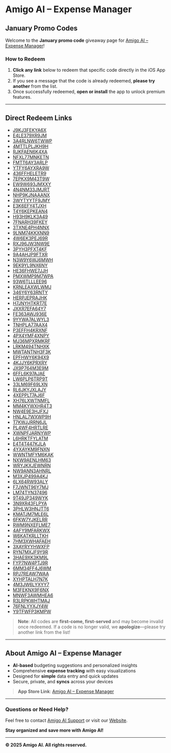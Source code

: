 # Amigo AI – Expense Manager
## January Promo Codes

Welcome to the **January promo code** giveaway page for [Amigo AI – Expense Manager](https://apps.apple.com/in/app/amigo-ai-expense-manager/id6450652473)!

### How to Redeem

1. **Click any link** below to redeem that specific code directly in the iOS App Store.
2. If you see a message that the code is already redeemed, **please try another** from the list.
3. Once successfully redeemed, **open or install** the app to unlock premium features.

---

## Direct Redeem Links

- [J9KJ3FEKYA6X](https://apps.apple.com/redeem?code=J9KJ3FEKYA6X)  
- [E4LE379XR9JM](https://apps.apple.com/redeem?code=E4LE379XR9JM)  
- [3A4RLNW6TWWP](https://apps.apple.com/redeem?code=3A4RLNW6TWWP)  
- [4MTTLPLJKH9H](https://apps.apple.com/redeem?code=4MTTLPLJKH9H)  
- [RJKFAEN6K4XA](https://apps.apple.com/redeem?code=RJKFAEN6K4XA)  
- [NFXL77MNKETN](https://apps.apple.com/redeem?code=NFXL77MNKETN)  
- [FMTT6AY3ARLP](https://apps.apple.com/redeem?code=FMTT6AY3ARLP)  
- [YTFY6AYXRA9W](https://apps.apple.com/redeem?code=YTFY6AYXRA9W)  
- [436FFHELETR9](https://apps.apple.com/redeem?code=436FFHELETR9)  
- [7EPKX9M43T9W](https://apps.apple.com/redeem?code=7EPKX9M43T9W)  
- [EW9W693JMXXY](https://apps.apple.com/redeem?code=EW9W693JMXXY)  
- [4N4NM33JMJRT](https://apps.apple.com/redeem?code=4N4NM33JMJRT)  
- [NHP9KJNAAANX](https://apps.apple.com/redeem?code=NHP9KJNAAANX)  
- [3WYTYYTF9JMY](https://apps.apple.com/redeem?code=3WYTYYTF9JMY)  
- [E3K6EFY4TJXH](https://apps.apple.com/redeem?code=E3K6EFY4TJXH)  
- [T4Y6KEPKEAN4](https://apps.apple.com/redeem?code=T4Y6KEPKEAN4)  
- [H93H9KLK3A49](https://apps.apple.com/redeem?code=H93H9KLK3A49)  
- [7FNARH39FKEY](https://apps.apple.com/redeem?code=7FNARH39FKEY)  
- [3TXNE4PH4NNX](https://apps.apple.com/redeem?code=3TXNE4PH4NNX)  
- [9LNM74KKXNN9](https://apps.apple.com/redeem?code=9LNM74KKXNN9)  
- [4W6EK3PEJ69R](https://apps.apple.com/redeem?code=4W6EK3PEJ69R)  
- [RXJ96JW3NW9E](https://apps.apple.com/redeem?code=RXJ96JW3NW9E)  
- [3PYH3PFXT4KF](https://apps.apple.com/redeem?code=3PYH3PFXT4KF)  
- [9A4AHJP9FTXR](https://apps.apple.com/redeem?code=9A4AHJP9FTXR)  
- [N3W9Y6WJ6MWH](https://apps.apple.com/redeem?code=N3W9Y6WJ6MWH)  
- [9EK9YL9NX6NY](https://apps.apple.com/redeem?code=9EK9YL9NX6NY)  
- [HE36FHWE7JJH](https://apps.apple.com/redeem?code=HE36FHWE7JJH)  
- [PMXWMP9M7WPA](https://apps.apple.com/redeem?code=PMXWMP9M7WPA)  
- [93W6TLLLEE96](https://apps.apple.com/redeem?code=93W6TLLLEE96)  
- [KRNLEAXWLWMJ](https://apps.apple.com/redeem?code=KRNLEAXWLWMJ)  
- [346Y6Y63RNTY](https://apps.apple.com/redeem?code=346Y6Y63RNTY)  
- [HERPJEPRAJHK](https://apps.apple.com/redeem?code=HERPJEPRAJHK)  
- [H7JNYHTKRT7E](https://apps.apple.com/redeem?code=H7JNYHTKRT7E)  
- [JXXR7EFA64Y7](https://apps.apple.com/redeem?code=JXXR7EFA64Y7)  
- [FE363AWJ936E](https://apps.apple.com/redeem?code=FE363AWJ936E)  
- [9YYWA7ALWYL3](https://apps.apple.com/redeem?code=9YYWA7ALWYL3)  
- [TNHPLA77AAX4](https://apps.apple.com/redeem?code=TNHPLA77AAX4)  
- [P3EFFH4KRXNF](https://apps.apple.com/redeem?code=P3EFFH4KRXNF)  
- [4PX4YMF4XNPY](https://apps.apple.com/redeem?code=4PX4YMF4XNPY)  
- [MJ36MPXRMKRF](https://apps.apple.com/redeem?code=MJ36MPXRMKRF)  
- [LRKM494TNHXK](https://apps.apple.com/redeem?code=LRKM494TNHXK)  
- [MWTANTNH3F3K](https://apps.apple.com/redeem?code=MWTANTNH3F3K)  
- [EPFHWY6K94X9](https://apps.apple.com/redeem?code=EPFHWY6K94X9)  
- [4KJJY6KPRXRY](https://apps.apple.com/redeem?code=4KJJY6KPRXRY)  
- [JX9P764M3E9M](https://apps.apple.com/redeem?code=JX9P764M3E9M)  
- [6FFL6K97AJAE](https://apps.apple.com/redeem?code=6FFL6K97AJAE)  
- [LW6PLP6TRP9T](https://apps.apple.com/redeem?code=LW6PLP6TRP9T)  
- [33LM69F69LXN](https://apps.apple.com/redeem?code=33LM69F69LXN)  
- [RL6JKYJXLAJY](https://apps.apple.com/redeem?code=RL6JKYJXLAJY)  
- [4XEPPLT7AJ6F](https://apps.apple.com/redeem?code=4XEPPLT7AJ6F)  
- [XH76LXWTNMFL](https://apps.apple.com/redeem?code=XH76LXWTNMFL)  
- [MM4KYWXHR4T3](https://apps.apple.com/redeem?code=MM4KYWXHR4T3)  
- [NW4E9E3HJFXJ](https://apps.apple.com/redeem?code=NW4E9E3HJFXJ)  
- [HNLAL7WXWP9H](https://apps.apple.com/redeem?code=HNLAL7WXWP9H)  
- [T7KWJJRRN6JL](https://apps.apple.com/redeem?code=T7KWJJRRN6JL)  
- [PL4WF4HRTLRE](https://apps.apple.com/redeem?code=PL4WF4HRTLRE)  
- [XWNPFJARNYWP](https://apps.apple.com/redeem?code=XWNPFJARNYWP)  
- [L6HRKTFYLATM](https://apps.apple.com/redeem?code=L6HRKTFYLATM)  
- [E4T4T447KJLA](https://apps.apple.com/redeem?code=E4T4T447KJLA)  
- [4YXAYKM9FNXN](https://apps.apple.com/redeem?code=4YXAYKM9FNXN)  
- [WWNTMFYM6KAK](https://apps.apple.com/redeem?code=WWNTMFYM6KAK)  
- [NXW9AENLHM63](https://apps.apple.com/redeem?code=NXW9AENLHM63)  
- [WRYJKXJEWNRN](https://apps.apple.com/redeem?code=WRYJKXJEWNRN)  
- [NW9ANN3AHNRL](https://apps.apple.com/redeem?code=NW9ANN3AHNRL)  
- [M3XJP499A4KJ](https://apps.apple.com/redeem?code=M3XJP499A4KJ)  
- [6LX64RW93ALY](https://apps.apple.com/redeem?code=6LX64RW93ALY)  
- [F7JWNT96Y7MJ](https://apps.apple.com/redeem?code=F7JWNT96Y7MJ)  
- [LM74TYN37496](https://apps.apple.com/redeem?code=LM74TYN37496)  
- [9T49JP349WYK](https://apps.apple.com/redeem?code=9T49JP349WYK)  
- [3N9XR43FLPYA](https://apps.apple.com/redeem?code=3N9XR43FLPYA)  
- [3PHLW3HNJTT6](https://apps.apple.com/redeem?code=3PHLW3HNJTT6)  
- [KMATJM7MLE6L](https://apps.apple.com/redeem?code=KMATJM7MLE6L)  
- [6FKW7YJKELRR](https://apps.apple.com/redeem?code=6FKW7YJKELRR)  
- [RWM9NXEFLME7](https://apps.apple.com/redeem?code=RWM9NXEFLME7)  
- [4AFY9MFARKWX](https://apps.apple.com/redeem?code=4AFY9MFARKWX)  
- [W6KATKRLLTKH](https://apps.apple.com/redeem?code=W6KATKRLLTKH)  
- [7HM3XWHAFAEH](https://apps.apple.com/redeem?code=7HM3XWHAFAEH)  
- [3XAYRYYHWXFP](https://apps.apple.com/redeem?code=3XAYRYYHWXFP)  
- [RYN7MXJF9Y9R](https://apps.apple.com/redeem?code=RYN7MXJF9Y9R)  
- [3HAE9XK3KM9L](https://apps.apple.com/redeem?code=3HAE9XK3KM9L)  
- [FYP7NW4PTJ9R](https://apps.apple.com/redeem?code=FYP7NW4PTJ9R)  
- [6MM34FF4J6WM](https://apps.apple.com/redeem?code=6MM34FF4J6WM)  
- [RPJ7REAW7WAA](https://apps.apple.com/redeem?code=RPJ7REAW7WAA)  
- [XYHPTALH7N7K](https://apps.apple.com/redeem?code=XYHPTALH7N7K)  
- [4M3JW6LYXYY7](https://apps.apple.com/redeem?code=4M3JW6LYXYY7)  
- [M3FEKNX9F6NX](https://apps.apple.com/redeem?code=M3FEKNX9F6NX)  
- [MNWF3AWMHEA6](https://apps.apple.com/redeem?code=MNWF3AWMHEA6)  
- [R3LRPKWHTMAJ](https://apps.apple.com/redeem?code=R3LRPKWHTMAJ)  
- [76FNLYYXJY4W](https://apps.apple.com/redeem?code=76FNLYYXJY4W)  
- [Y9TFWFP3KMPW](https://apps.apple.com/redeem?code=Y9TFWFP3KMPW)

> **Note**: All codes are **first-come, first-served** and may become invalid once redeemed. If a code is no longer valid, we **apologize**—please try another link from the list!

---

## About Amigo AI – Expense Manager

- **AI-based** budgeting suggestions and personalized insights  
- Comprehensive **expense tracking** with easy visualizations  
- Designed for **simple** data entry and quick updates  
- Secure, private, and **syncs** across your devices

> **App Store Link**: [Amigo AI – Expense Manager](https://apps.apple.com/in/app/amigo-ai-expense-manager/id6450652473)

---

### Questions or Need Help?

Feel free to contact [Amigo AI Support](mailto:hello@amigoai.com) or visit our [Website](https://www.amigoai.com).

**Stay organized and save more with Amigo AI!**

---

**© 2025 Amigo AI. All rights reserved.**
